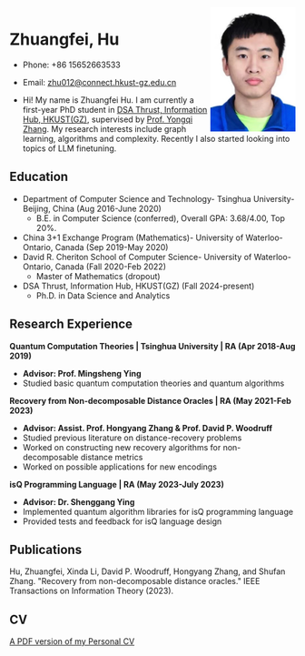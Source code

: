 <img src="./profile.jpg" alt="Profile Picture" align="right" width="150">

# Zhuangfei, Hu
- Phone: +86 15652663533	
- Email: zhu012@connect.hkust-gz.edu.cn


- Hi! My name is Zhuangfei Hu. I am currently a first-year PhD student in [DSA Thrust, Information Hub, HKUST(GZ)](https://dsa.hkust-gz.edu.cn/), supervised by [Prof. Yongqi Zhang](https://yzhangee.github.io/). My research interests include graph learning, algorithms and complexity. Recently I also started looking into topics of LLM finetuning. 

## Education	
- Department of Computer Science and Technology- Tsinghua University- Beijing, China (Aug 2016-June 2020)
  - B.E. in Computer Science (conferred), Overall GPA: 3.68/4.00, Top 20%.
- China 3+1 Exchange Program (Mathematics)- University of Waterloo- Ontario, Canada (Sep 2019-May 2020)
- David R. Cheriton School of Computer Science- University of Waterloo- Ontario, Canada	(Fall 2020-Feb 2022)
  - Master of Mathematics (dropout)
- DSA Thrust, Information Hub, HKUST(GZ) (Fall 2024-present)
  - Ph.D. in Data Science and Analytics

## Research Experience		                                                                                                                                                         
**Quantum Computation Theories | Tsinghua University | RA	(Apr 2018-Aug 2019)**
- **Advisor: Prof. Mingsheng Ying**
- Studied basic quantum computation theories and quantum algorithms
  
**Recovery from Non-decomposable Distance Oracles | RA	(May 2021-Feb 2023)**
- **Advisor: Assist. Prof. Hongyang Zhang & Prof. David P. Woodruff**
- Studied previous literature on distance-recovery problems
- Worked on constructing new recovery algorithms for non-decomposable distance metrics
- Worked on possible applications for new encodings

**isQ Programming Language | RA	(May 2023-July 2023)**
- **Advisor: Dr. Shenggang Ying**
- Implemented quantum algorithm libraries for isQ programming language
- Provided tests and feedback for isQ language design

## Publications                                                                                                                                                  

Hu, Zhuangfei, Xinda Li, David P. Woodruff, Hongyang Zhang, and Shufan Zhang. "Recovery from non-decomposable distance oracles." IEEE Transactions on Information Theory (2023).

## CV
[A PDF version of my Personal CV](Zhuangfei_Hu_resume.pdf)
